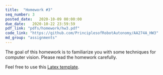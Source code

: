 ```yaml
---
title:  "Homework #3"
seq_number: 3
posted_date:   2020-10-09 00:00:00
due_date:   2020-10-22 23:59:59
pdf_link: "pdfs/homework/hw3.pdf"
code_link: "https://github.com/PrinciplesofRobotAutonomy/AA274A_HW3"
md_group: "assignments"
---
```


The goal of this homework is to familiarize you with some techniques for computer vision. Please read the homework carefully.

Feel free to use this [Latex template](pdfs/homework/hw.tex).

